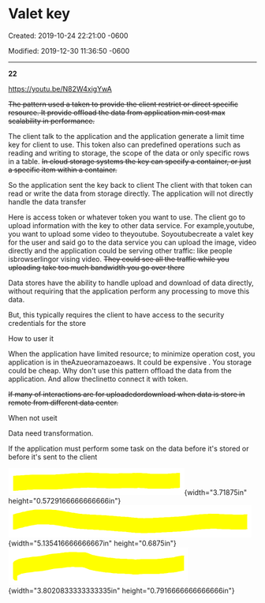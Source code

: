 # Valet key

Created: 2019-10-24 22:21:00 -0600

Modified: 2019-12-30 11:36:50 -0600

---

**22**

<https://youtu.be/N82W4xigYwA>

~~The pattern used a taken to provide the client restrict or direct specific resource. It provide offload the data from application min cost max scalability in performance.~~



The client talk to the application and the application generate a limit time key for client to use. This token also can predefined operations such as reading and writing to storage, the scope of the data or only specific rows in a table. ~~In cloud storage systems the key can specify a container, or just a specific item within a container.~~

So the application sent the key back to client The client with that token can read or write the data from storage directly. The application will not directly handle the data transfer



Here is access token or whatever token you want to use. The client go to upload information with the key to other data service. For example,youtube, you want to upload some video to theyoutube. Soyoutubecreate a valet key for the user and said go to the data service you can upload the image, video directly and the application could be serving other traffic: like people isbrowserlingor vising video. ~~They could see all the traffic while you uploading take too much bandwidth you go over there~~



Data stores have the ability to handle upload and download of data directly, without requiring that the application perform any processing to move this data.

But, this typically requires the client to have access to the security credentials for the store

How to user it

When the application have limited resource; to minimize operation cost, you application is in theAzueoramazoeaws. It could be expensive . You storage could be cheap. Why don't use this pattern offload the data from the application. And allow theclinetto connect it with token.

~~If many of interactions are for uploadedordownload when data is store in remote from different data center.~~



When not useit

Data need transformation.

If the application must perform some task on the data before it's stored or before it's sent to the client

![](../../media/Design-Pattern-Data-Management-Valet-key-image1.png){width="3.71875in" height="0.5729166666666666in"}![](../../media/Design-Pattern-Data-Management-Valet-key-image2.png){width="5.135416666666667in" height="0.6875in"}![](../../media/Design-Pattern-Data-Management-Valet-key-image3.png){width="3.8020833333333335in" height="0.7916666666666666in"}



